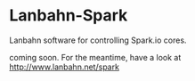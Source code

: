 Lanbahn-Spark
=============

Lanbahn software for controlling Spark.io cores.

coming soon. For the meantime, have a look at http://www.lanbahn.net/spark 
